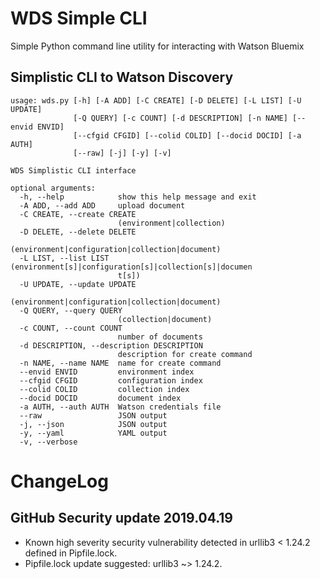 # WDS Simple CLI
Simple Python command line utility for interacting with Watson Bluemix

## Simplistic CLI to Watson Discovery
```shell-session
usage: wds.py [-h] [-A ADD] [-C CREATE] [-D DELETE] [-L LIST] [-U UPDATE]
              [-Q QUERY] [-c COUNT] [-d DESCRIPTION] [-n NAME] [--envid ENVID]
              [--cfgid CFGID] [--colid COLID] [--docid DOCID] [-a AUTH]
              [--raw] [-j] [-y] [-v]

WDS Simplistic CLI interface

optional arguments:
  -h, --help            show this help message and exit
  -A ADD, --add ADD     upload document
  -C CREATE, --create CREATE
                        (environment|collection)
  -D DELETE, --delete DELETE
                        (environment|configuration|collection|document)
  -L LIST, --list LIST  (environment[s]|configuration[s]|collection[s]|documen
                        t[s])
  -U UPDATE, --update UPDATE
                        (environment|configuration|collection|document)
  -Q QUERY, --query QUERY
                        (collection|document)
  -c COUNT, --count COUNT
                        number of documents
  -d DESCRIPTION, --description DESCRIPTION
                        description for create command
  -n NAME, --name NAME  name for create command
  --envid ENVID         environment index
  --cfgid CFGID         configuration index
  --colid COLID         collection index
  --docid DOCID         document index
  -a AUTH, --auth AUTH  Watson credentials file
  --raw                 JSON output
  -j, --json            JSON output
  -y, --yaml            YAML output
  -v, --verbose
```

# ChangeLog

## GitHub Security update 2019.04.19
 
* Known high severity security vulnerability detected in urllib3 < 1.24.2 defined in Pipfile.lock.
* Pipfile.lock update suggested: urllib3 ~> 1.24.2. 
 